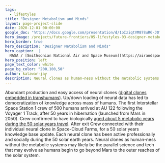 ```yaml
---
tags:
  - lifestyles
title: "Designer Metabolism and Minds"
layout: page-project-slide
date: 2020-12-01 00:00:00
google_doc: "https://docs.google.com/presentation/d/1oIziqtVM878uRG-JOfrQNvGFsQWKP_S_W8cLkhQlXvA/edit#slide=id.ga2ecfa2280_1_50"
hero_image: /projects/future-frontiers/05-lifestyles-03-designer-metabolism-and-minds-02.jpg
hero_border: true
hero_desciption: "Designer Metabolism and Minds"
hero_caption:  |
  NASA / [Smithsonian National Air and Space Museum](https://airandspace.si.edu/multimedia-gallery/web12037-2011hjpg)
hero_position: left
page_text_color: white
page_bg_color: "200,100,50"
author: kalawar-jay
description: Neural clones as human-ness without the metabolic systems may likely be the parallel science and tech that may evolve as humans begin to go beyond Mars to the outer reaches of the solar system.
---
```

Abundant production and easy access of neural clones ([digital clones embedded in transhumans](https://www.theguardian.com/technology/2018/may/06/no-death-and-an-enhanced-life-is-the-future-transhuman)). Up/down loading of neural data has led to democratization of knowledge across mass of humans. The first Interstellar Space Station 1 crew of 500 humans arrived at AU 122 following the Voyager 1 Track, after 50 years in hibernation (launched from Mars in 2050). Crew confirmed to have biologically [aged about 5 metabolic years during the 50 solar years travel](https://www.theguardian.com/technology/2018/may/06/no-death-and-an-enhanced-life-is-the-future-transhuman). After exit Crew connected with their individual neural clone in Space-Cloud Farms, for a 50 solar years knowledge base update. Each neural clone has been active professionally and socially during the 50 solar earth years. Neural clones as human-ness without the metabolic systems may likely be the parallel science and tech that may evolve as humans begin to go beyond Mars to the outer reaches of the solar system.
